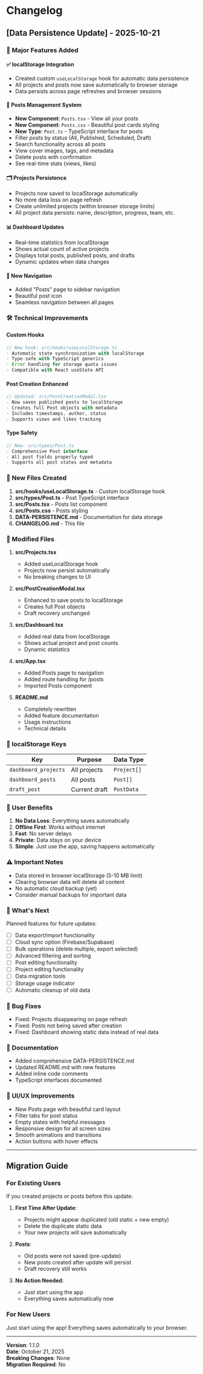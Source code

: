# Changelog

## [Data Persistence Update] - 2025-10-21

### 🎉 Major Features Added

#### ✅ localStorage Integration
- Created custom `useLocalStorage` hook for automatic data persistence
- All projects and posts now save automatically to browser storage
- Data persists across page refreshes and browser sessions

#### 📝 Posts Management System
- **New Component**: `Posts.tsx` - View all your posts
- **New Component**: `Posts.css` - Beautiful post cards styling
- **New Type**: `Post.ts` - TypeScript interface for posts
- Filter posts by status (All, Published, Scheduled, Draft)
- Search functionality across all posts
- View cover images, tags, and metadata
- Delete posts with confirmation
- See real-time stats (views, likes)

#### 🗂️ Projects Persistence
- Projects now saved to localStorage automatically
- No more data loss on page refresh
- Create unlimited projects (within browser storage limits)
- All project data persists: name, description, progress, team, etc.

#### 📊 Dashboard Updates
- Real-time statistics from localStorage
- Shows actual count of active projects
- Displays total posts, published posts, and drafts
- Dynamic updates when data changes

#### 🎨 New Navigation
- Added "Posts" page to sidebar navigation
- Beautiful post icon
- Seamless navigation between all pages

### 🛠️ Technical Improvements

#### Custom Hooks
```typescript
// New hook: src/hooks/useLocalStorage.ts
- Automatic state synchronization with localStorage
- Type-safe with TypeScript generics
- Error handling for storage quota issues
- Compatible with React useState API
```

#### Post Creation Enhanced
```typescript
// Updated: src/PostCreationModal.tsx
- Now saves published posts to localStorage
- Creates full Post objects with metadata
- Includes timestamps, author, status
- Supports views and likes tracking
```

#### Type Safety
```typescript
// New: src/types/Post.ts
- Comprehensive Post interface
- All post fields properly typed
- Supports all post states and metadata
```

### 📁 New Files Created

1. **src/hooks/useLocalStorage.ts** - Custom localStorage hook
2. **src/types/Post.ts** - Post TypeScript interface
3. **src/Posts.tsx** - Posts list component
4. **src/Posts.css** - Posts styling
5. **DATA-PERSISTENCE.md** - Documentation for data storage
6. **CHANGELOG.md** - This file

### 🔄 Modified Files

1. **src/Projects.tsx**
   - Added useLocalStorage hook
   - Projects now persist automatically
   - No breaking changes to UI

2. **src/PostCreationModal.tsx**
   - Enhanced to save posts to localStorage
   - Creates full Post objects
   - Draft recovery unchanged

3. **src/Dashboard.tsx**
   - Added real data from localStorage
   - Shows actual project and post counts
   - Dynamic statistics

4. **src/App.tsx**
   - Added Posts page to navigation
   - Added route handling for /posts
   - Imported Posts component

5. **README.md**
   - Completely rewritten
   - Added feature documentation
   - Usage instructions
   - Technical details

### 💾 localStorage Keys

| Key | Purpose | Data Type |
|-----|---------|-----------|
| `dashboard_projects` | All projects | `Project[]` |
| `dashboard_posts` | All posts | `Post[]` |
| `draft_post` | Current draft | `PostData` |

### 🎯 User Benefits

1. **No Data Loss**: Everything saves automatically
2. **Offline First**: Works without internet
3. **Fast**: No server delays
4. **Private**: Data stays on your device
5. **Simple**: Just use the app, saving happens automatically

### ⚠️ Important Notes

- Data stored in browser localStorage (5-10 MB limit)
- Clearing browser data will delete all content
- No automatic cloud backup (yet)
- Consider manual backups for important data

### 🚀 What's Next

Planned features for future updates:
- [ ] Data export/import functionality
- [ ] Cloud sync option (Firebase/Supabase)
- [ ] Bulk operations (delete multiple, export selected)
- [ ] Advanced filtering and sorting
- [ ] Post editing functionality
- [ ] Project editing functionality
- [ ] Data migration tools
- [ ] Storage usage indicator
- [ ] Automatic cleanup of old data

### 🐛 Bug Fixes

- Fixed: Projects disappearing on page refresh
- Fixed: Posts not being saved after creation
- Fixed: Dashboard showing static data instead of real data

### 📝 Documentation

- Added comprehensive DATA-PERSISTENCE.md
- Updated README.md with new features
- Added inline code comments
- TypeScript interfaces documented

### 🎨 UI/UX Improvements

- New Posts page with beautiful card layout
- Filter tabs for post status
- Empty states with helpful messages
- Responsive design for all screen sizes
- Smooth animations and transitions
- Action buttons with hover effects

---

## Migration Guide

### For Existing Users

If you created projects or posts before this update:

1. **First Time After Update**: 
   - Projects might appear duplicated (old static + new empty)
   - Delete the duplicate static data
   - Your new projects will save automatically

2. **Posts**:
   - Old posts were not saved (pre-update)
   - New posts created after update will persist
   - Draft recovery still works

3. **No Action Needed**:
   - Just start using the app
   - Everything saves automatically now

### For New Users

Just start using the app! Everything saves automatically to your browser.

---

**Version**: 1.1.0  
**Date**: October 21, 2025  
**Breaking Changes**: None  
**Migration Required**: No

